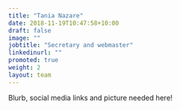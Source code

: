 ```yaml
---
title: "Tania Nazare"
date: 2018-11-19T10:47:58+10:00
draft: false
image: ""
jobtitle: "Secretary and webmaster"
linkedinurl: ""
promoted: true
weight: 2
layout: team
---
```


Blurb, social media links and picture needed here!
